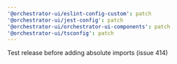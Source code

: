```yaml
---
'@orchestrator-ui/eslint-config-custom': patch
'@orchestrator-ui/jest-config': patch
'@orchestrator-ui/orchestrator-ui-components': patch
'@orchestrator-ui/tsconfig': patch
---
```


Test release before adding absolute imports (issue 414)
